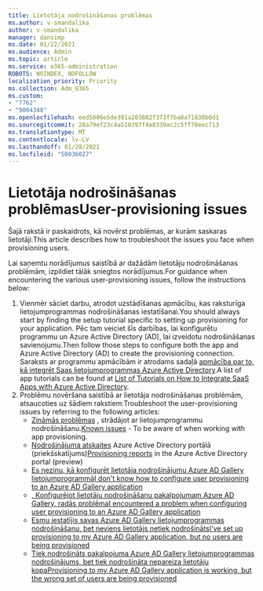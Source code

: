```yaml
---
title: Lietotāja nodrošināšanas problēmas
ms.author: v-smandalika
author: v-smandalika
manager: dansimp
ms.date: 01/22/2021
ms.audience: Admin
ms.topic: article
ms.service: o365-administration
ROBOTS: NOINDEX, NOFOLLOW
localization_priority: Priority
ms.collection: Adm_O365
ms.custom:
- "7762"
- "9004348"
ms.openlocfilehash: eed5886e5de391a203882f373f7ba8a71830b0d1
ms.sourcegitcommit: 28a79ef23c4a510397f4a8339ac2c5ff70eec713
ms.translationtype: MT
ms.contentlocale: lv-LV
ms.lasthandoff: 01/28/2021
ms.locfileid: "50036027"
---
```

# <a name="user-provisioning-issues"></a><span data-ttu-id="5b051-102">Lietotāja nodrošināšanas problēmas</span><span class="sxs-lookup"><span data-stu-id="5b051-102">User-provisioning issues</span></span>

<span data-ttu-id="5b051-103">Šajā rakstā ir paskaidrots, kā novērst problēmas, ar kurām saskaras lietotāji.</span><span class="sxs-lookup"><span data-stu-id="5b051-103">This article describes how to troubleshoot the issues you face when provisioning users.</span></span>

<span data-ttu-id="5b051-104">Lai saņemtu norādījumus saistībā ar dažādām lietotāju nodrošināšanas problēmām, izpildiet tālāk sniegtos norādījumus.</span><span class="sxs-lookup"><span data-stu-id="5b051-104">For guidance when encountering the various user-provisioning issues, follow the instructions below:</span></span>

1. <span data-ttu-id="5b051-105">Vienmēr sāciet darbu, atrodot uzstādīšanas apmācību, kas raksturīga lietojumprogrammas nodrošināšanas iestatīšanai.</span><span class="sxs-lookup"><span data-stu-id="5b051-105">You should always start by finding the setup tutorial specific to setting up provisioning for your application.</span></span> <span data-ttu-id="5b051-106">Pēc tam veiciet šīs darbības, lai konfigurētu programmu un Azure Active Directory (AD), lai izveidotu nodrošināšanas savienojumu.</span><span class="sxs-lookup"><span data-stu-id="5b051-106">Then follow those steps to configure both the app and Azure Active Directory (AD) to create the provisioning connection.</span></span> <span data-ttu-id="5b051-107">Saraksts ar programmu apmācībām ir atrodams sadaļā [apmācība par to, kā integrēt Saas lietojumprogrammas Azure Active Directory](https://docs.microsoft.com/azure/active-directory/saas-apps/tutorial-list).</span><span class="sxs-lookup"><span data-stu-id="5b051-107">A list of app tutorials can be found at [List of Tutorials on How to Integrate SaaS Apps with Azure Active Directory](https://docs.microsoft.com/azure/active-directory/saas-apps/tutorial-list).</span></span>
2. <span data-ttu-id="5b051-108">Problēmu novēršana saistībā ar lietotāja nodrošināšanas problēmām, atsaucoties uz šādiem rakstiem:</span><span class="sxs-lookup"><span data-stu-id="5b051-108">Troubleshoot the user-provisioning issues by referring to the following articles:</span></span>
    - <span data-ttu-id="5b051-109">[Zināmās problēmas](https://docs.microsoft.com/azure/active-directory/app-provisioning/known-issues) , strādājot ar lietojumprogrammu nodrošināšanu.</span><span class="sxs-lookup"><span data-stu-id="5b051-109">[Known issues](https://docs.microsoft.com/azure/active-directory/app-provisioning/known-issues) - To be aware of when working with app provisioning.</span></span>
    - <span data-ttu-id="5b051-110">[Nodrošinājuma atskaites](https://docs.microsoft.com/azure/active-directory/reports-monitoring/concept-provisioning-logs) Azure Active Directory portālā (priekšskatījums)</span><span class="sxs-lookup"><span data-stu-id="5b051-110">[Provisioning reports](https://docs.microsoft.com/azure/active-directory/reports-monitoring/concept-provisioning-logs) in the Azure Active Directory portal (preview)</span></span>
    - [<span data-ttu-id="5b051-111">Es nezinu, kā konfigurēt lietotāja nodrošinājumu Azure AD Gallery lietojumprogrammā</span><span class="sxs-lookup"><span data-stu-id="5b051-111">I don't know how to configure user provisioning to an Azure AD Gallery application</span></span>](https://docs.microsoft.com/azure/active-directory/app-provisioning/configure-automatic-user-provisioning-portal) 
    - [<span data-ttu-id="5b051-112">, Konfigurējot lietotāju nodrošināšanu pakalpojumam Azure AD Gallery, radās problēma</span><span class="sxs-lookup"><span data-stu-id="5b051-112">I encountered a problem when configuring user provisioning to an Azure AD Gallery application</span></span>](https://docs.microsoft.com/azure/active-directory/app-provisioning/application-provisioning-config-problem) 
    - [<span data-ttu-id="5b051-113">Esmu iestatījis savas Azure AD Gallery lietojumprogrammas nodrošināšanu, bet neviens lietotājs netiek nodrošināts</span><span class="sxs-lookup"><span data-stu-id="5b051-113">I've set up provisioning to my Azure AD Gallery application, but no users are being provisioned</span></span>](https://docs.microsoft.com/azure/active-directory/app-provisioning/application-provisioning-config-problem-no-users-provisioned) 
    - [<span data-ttu-id="5b051-114">Tiek nodrošināts pakalpojuma Azure AD Gallery lietojumprogrammas nodrošinājums, bet tiek nodrošināta nepareiza lietotāju kopa</span><span class="sxs-lookup"><span data-stu-id="5b051-114">Provisioning to my Azure AD Gallery application is working, but the wrong set of users are being provisioned</span></span>](https://docs.microsoft.com/azure/active-directory/manage-apps/add-application-portal-assign-users)





